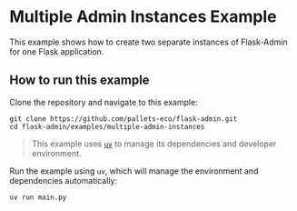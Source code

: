 # Multiple Admin Instances Example

This example shows how to create two separate instances of Flask-Admin for one Flask application.

## How to run this example

Clone the repository and navigate to this example:

```shell
git clone https://github.com/pallets-eco/flask-admin.git
cd flask-admin/examples/multiple-admin-instances
```

> This example uses [`uv`](https://docs.astral.sh/uv/) to manage its dependencies and developer environment.

Run the example using `uv`, which will manage the environment and dependencies automatically:

```shell
uv run main.py
```
